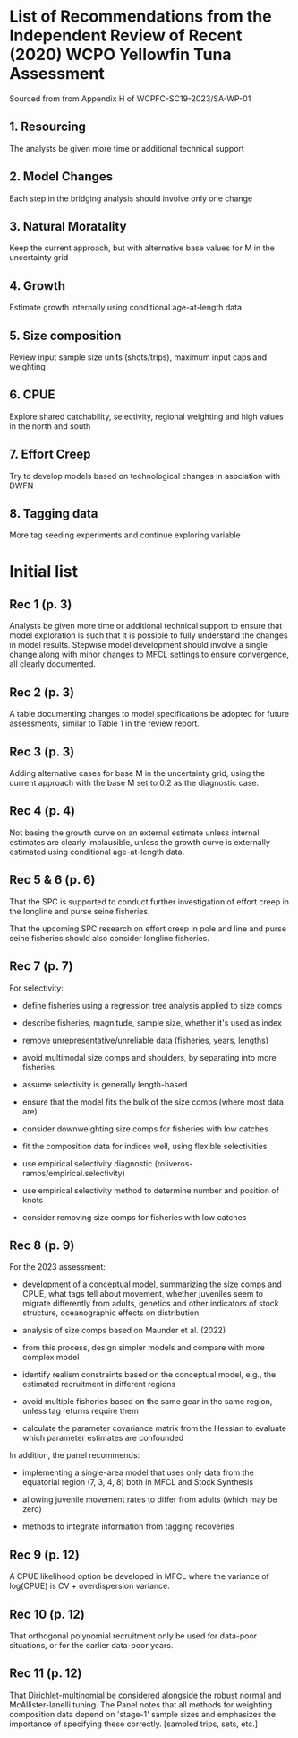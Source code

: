 # List of Recommendations from the Independent Review of Recent (2020) WCPO Yellowfin Tuna Assessment

Sourced from from Appendix H of WCPFC-SC19-2023/SA-WP-01

## 1. Resourcing

The analysts be given more time or additional technical support

## 2. Model Changes

Each step in the bridging analysis should involve only one change

## 3. Natural Moratality

Keep the current approach, but with alternative base values for M in the uncertainty grid 

## 4. Growth

Estimate growth internally using conditional age-at-length data

## 5. Size composition

Review input sample size units (shots/trips), maximum input caps and weighting

## 6. CPUE

Explore shared catchability, selectivity, regional weighting and high values in the north and south

## 7. Effort Creep

Try to develop models based on technological changes in asociation with DWFN

## 8. Tagging data

More tag seeding experiments and continue exploring variable

# Initial list

## Rec 1 (p. 3)

Analysts be given more time or additional technical support to ensure that model
exploration is such that it is possible to fully understand the changes in model
results. Stepwise model development should involve a single change along with
minor changes to MFCL settings to ensure convergence, all clearly documented.

## Rec 2 (p. 3)

A table documenting changes to model specifications be adopted for future
assessments, similar to Table 1 in the review report.

## Rec 3 (p. 3)

Adding alternative cases for base M in the uncertainty grid, using the current
approach with the base M set to 0.2 as the diagnostic case.

## Rec 4 (p. 4)

Not basing the growth curve on an external estimate unless internal estimates
are clearly implausible, unless the growth curve is externally estimated using
conditional age-at-length data.

## Rec 5 & 6 (p. 6)

That the SPC is supported to conduct further investigation of effort creep in
the longline and purse seine fisheries.

That the upcoming SPC research on effort creep in pole and line and purse seine
fisheries should also consider longline fisheries.

## Rec 7 (p. 7)

For selectivity:

- define fisheries using a regression tree analysis applied to size comps

- describe fisheries, magnitude, sample size, whether it's used as index

- remove unrepresentative/unreliable data (fisheries, years, lengths)

- avoid multimodal size comps and shoulders, by separating into more fisheries

- assume selectivity is generally length-based

- ensure that the model fits the bulk of the size comps (where most data are)

- consider downweighting size comps for fisheries with low catches

- fit the composition data for indices well, using flexible selectivities

- use empirical selectivity diagnostic (roliveros-ramos/empirical.selectivity)

- use empirical selectivity method to determine number and position of knots

- consider removing size comps for fisheries with low catches

## Rec 8 (p. 9)

For the 2023 assessment:

- development of a conceptual model, summarizing the size comps and CPUE, what
  tags tell about movement, whether juveniles seem to migrate differently from
  adults, genetics and other indicators of stock structure, oceanographic
  effects on distribution

- analysis of size comps based on Maunder et al. (2022)

- from this process, design simpler models and compare with more complex model

- identify realism constraints based on the conceptual model, e.g., the
  estimated recruitment in different regions

- avoid multiple fisheries based on the same gear in the same region, unless tag
  returns require them

- calculate the parameter covariance matrix from the Hessian to evaluate which
  parameter estimates are confounded

In addition, the panel recommends:

- implementing a single-area model that uses only data from the equatorial
  region (7, 3, 4, 8) both in MFCL and Stock Synthesis

- allowing juvenile movement rates to differ from adults (which may be zero)

- methods to integrate information from tagging recoveries

## Rec 9 (p. 12)

A CPUE likelihood option be developed in MFCL where the variance of log(CPUE) is
CV + overdispersion variance.

## Rec 10 (p. 12)

That orthogonal polynomial recruitment only be used for data-poor situations, or
for the earlier data-poor years.

## Rec 11 (p. 12)

That Dirichlet-multinomial be considered alongside the robust normal and
McAllister-Ianelli tuning. The Panel notes that all methods for weighting
composition data depend on 'stage-1' sample sizes and emphasizes the importance
of specifying these correctly. [sampled trips, sets, etc.]
